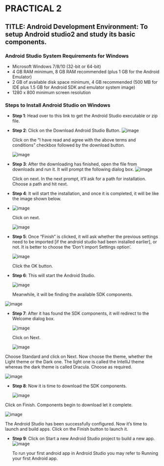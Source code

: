 # PRACTICAL 2
## TITLE: Android Development Environment: To setup Android studio2 and study its basic components.

### Android Studio System Requirements for Windows
  - Microsoft Windows 7/8/10 (32-bit or 64-bit)
  - 4 GB RAM minimum, 8 GB RAM recommended (plus 1 GB for the Android Emulator) 
  - 2 GB of available disk space minimum, 4 GB recommended (500 MB for IDE plus 1.5 GB for Android SDK and emulator system image)
  - 1280 x 800 minimum screen resolution
    
### Steps to Install Android Studio on Windows
  - **Step 1**: Head over to this link to get the Android Studio executable or zip file. 

  - **Step 2**: Click on the Download Android Studio Button.
    ![image](https://github.com/user-attachments/assets/d89d9017-bec2-492a-84b6-e7d0a4b51e7c)
    
    Click on the “I have read and agree with the above terms and conditions” checkbox followed by the download button.

    
    ![image](https://github.com/user-attachments/assets/7cac8075-f188-4ce6-88a0-75992cce7cec)

  - **Step 3**: After the downloading has finished, open the file from downloads and run it. It will prompt the following dialog box.
    ![image](https://github.com/user-attachments/assets/84a70b44-5e64-4e75-b610-2ca8d04de606)
    
    Click on next. In the next prompt, it’ll ask for a path for installation. Choose a path and hit next. 

  - **Step 4**: It will start the installation, and once it is completed, it will be like the image shown below.
  - 
    ![image](https://github.com/user-attachments/assets/3afdaec1-6f26-45e4-b369-c6d4e994510c)
    
    Click on next.
    
    ![image](https://github.com/user-attachments/assets/d5d8dddf-70f7-4356-b8a2-9bf3dc76bf3b)

    
  - **Step 5**: Once “Finish” is clicked, it will ask whether the previous settings need to be imported [if the android studio had been installed earlier], or not. It is better to choose the ‘Don’t import Settings option’.
    
    ![image](https://github.com/user-attachments/assets/2ddee218-6fcb-4827-9635-275bd6c60e09)
    
    Click the OK button. 

  - **Step 6**: This will start the Android Studio.
    
    
    ![image](https://github.com/user-attachments/assets/9ea7b96d-95d2-4911-a139-b47e2c62ff28)
    
    Meanwhile, it will be finding the available SDK components.
    
![image](https://github.com/user-attachments/assets/377f68ec-cdad-416f-b368-71ecf495de7e)

  - **Step 7**: After it has found the SDK components, it will redirect to the Welcome dialog box.

    ![image](https://github.com/user-attachments/assets/50ffbddb-6d13-405e-ba88-4fac9381439a)
    
    Click on Next.
    
    
    ![image](https://github.com/user-attachments/assets/d659940f-d2f7-4364-b950-21f643338ff5)
    
Choose Standard and click on Next. Now choose the theme, whether the Light theme or the Dark one. The light one is called the IntelliJ theme whereas the dark theme is called Dracula. Choose as required. 

![image](https://github.com/user-attachments/assets/9cc8e1d1-b17c-417b-aa76-33f8ffc6d7a0)


  - **Step 8**: Now it is time to download the SDK components.
    
    ![image](https://github.com/user-attachments/assets/c5453824-9ab4-4643-a97f-f64978eded5d)

Click on Finish. Components begin to download let it complete.

![image](https://github.com/user-attachments/assets/e8156abd-a3fd-4ec8-9ce7-5119f3ec01c4)

The Android Studio has been successfully configured. Now it’s time to launch and build apps. Click on the Finish button to launch it. 


  - **Step 9**: Click on Start a new Android Studio project to build a new app.
    ![image](https://github.com/user-attachments/assets/795f641e-74b8-4987-a47a-a047ae04630a)
    

    To run your first android app in Android Studio you may refer to Running your first Android app.
